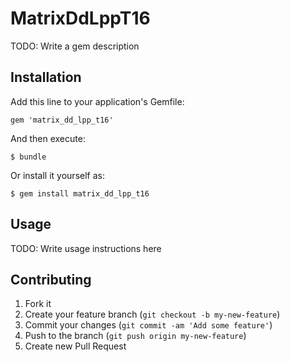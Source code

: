 # MatrixDdLppT16

TODO: Write a gem description

## Installation

Add this line to your application's Gemfile:

    gem 'matrix_dd_lpp_t16'

And then execute:

    $ bundle

Or install it yourself as:

    $ gem install matrix_dd_lpp_t16

## Usage

TODO: Write usage instructions here

## Contributing

1. Fork it
2. Create your feature branch (`git checkout -b my-new-feature`)
3. Commit your changes (`git commit -am 'Add some feature'`)
4. Push to the branch (`git push origin my-new-feature`)
5. Create new Pull Request
